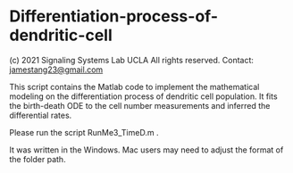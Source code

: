 # Differentiation-process-of-dendritic-cell

(c) 2021 Signaling Systems Lab UCLA
All rights reserved. 
Contact: jamestang23@gmail.com

This script contains the Matlab code to implement the mathematical modeling on the differentiation process of dendritic cell population. It fits the birth-death ODE to the cell number measurements and inferred the differential rates.

Please run the script RunMe3_TimeD.m .

It was written in the Windows. Mac users may need to adjust the format of the folder path.
